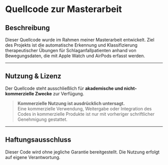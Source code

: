 # Quellcode zur Masterarbeit





## Beschreibung

Dieser Quellcode wurde im Rahmen meiner Masterarbeit entwickelt. Ziel des Projekts ist die automatische Erkennung und Klassifizierung therapeutischer Übungen für Schlaganfallpatienten anhand von Bewegungsdaten, die mit Apple Watch und AirPods erfasst werden.



---

## Nutzung & Lizenz

Der Quellcode steht ausschließlich für **akademische und nicht-kommerzielle Zwecke** zur Verfügung.

> **Kommerzielle Nutzung ist ausdrücklich untersagt.**  
> Eine kommerzielle Verwendung, Weitergabe oder Integration des Codes in kommerzielle Produkte ist nur mit vorheriger schriftlicher Genehmigung gestattet.


---

## Haftungsausschluss

Dieser Code wird ohne jegliche Garantie bereitgestellt. Die Nutzung erfolgt auf eigene Verantwortung.
